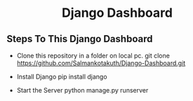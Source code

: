<H1 align="center">Django Dashboard</H1>

## Steps To This Django Dashboard
- Clone this repository in a folder on local pc.
  git clone https://github.com/Salmankotakuth/Django-Dashboard.git

- Install Django
  pip install django

- Start the Server
  python manage.py runserver
